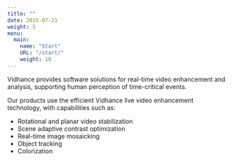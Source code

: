 ```yaml
---
title: ""
date: 2015-07-21
weight: 5
menu:
  main:
    name: "Start"
    URL: "/start/"
    weight: 10
---
```

Vidhance provides software solutions for real-time video enhancement and analysis, supporting human perception of time-critical events.

Our products use the efficient Vidhance live video enhancement technology, with capabilities such as:

- Rotational and planar video stabilization
- Scene adaptive contrast optimization
- Real-time image mosaicking
- Object tracking
- Colorization
